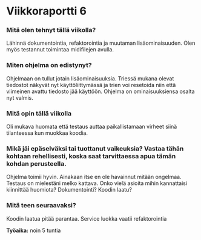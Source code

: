 # Viikkoraportti 6


### Mitä olen tehnyt tällä viikolla?
Lähinnä dokumentointia, refaktorointia ja muutaman lisäominaisuuden. Olen myös testannut toimintaa midifilejen avulla.

### Miten ohjelma on edistynyt?

Ohjelmaan on tullut jotain lisäominaisuuksia. Triessä mukana olevat tiedostot näkyvät nyt käyttöliittymässä ja trien voi resetoida niin että viimeinen avattu tiedosto jää käyttöön. Ohjelma on ominaisuuksiensa osalta nyt valmis.

### Mitä opin tällä viikolla

Oli mukava huomata että testaus auttaa paikallistamaan virheet siinä tilanteessa kun muokkaa koodia.

### Mikä jäi epäselväksi tai tuottanut vaikeuksia? Vastaa tähän kohtaan rehellisesti, koska saat tarvittaessa apua tämän kohdan perusteella.

Ohjelma toimii hyvin. Ainakaan itse en ole havainnut mitään ongelmaa. Testaus on mielestäni melko kattava. Onko vielä asioita mihin kannattaisi kiinnittää huomiota? Dokumentointi? Koodin laatu?
### Mitä teen seuraavaksi?

Koodin laatua pitää parantaa. Service luokka vaatii refaktorointia

**Työaika:** noin 5 tuntia